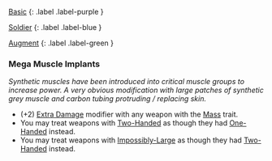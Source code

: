 
[Basic](Game/Advancement-List?Basic=true)
{: .label .label-purple }

[Soldier](Game/Soldier)
{: .label .label-blue }

[Augment](Game/Advancement-List?Augment=true)
{: .label .label-green }
### Mega Muscle Implants
*Synthetic muscles have been introduced into critical muscle groups to increase power. A very obvious modification with large patches of synthetic grey muscle and carbon tubing protruding / replacing skin.*
* (+2) [Extra Damage](Game/Core/Attacks#Extra%20Damage) modifier with any weapon with the [Mass](Game/Core/Blocks/Mass) trait.
* You may treat weapons with [Two-Handed](Game/Core/Blocks/Two-Handed) as though they had [One-Handed](Game/Core/Blocks/One-Handed) instead.
* You may treat weapons with [Impossibly-Large](Game/Core/Blocks/Impossibly-Large) as though they had [Two-Handed](Game/Core/Blocks/Two-Handed) instead.

